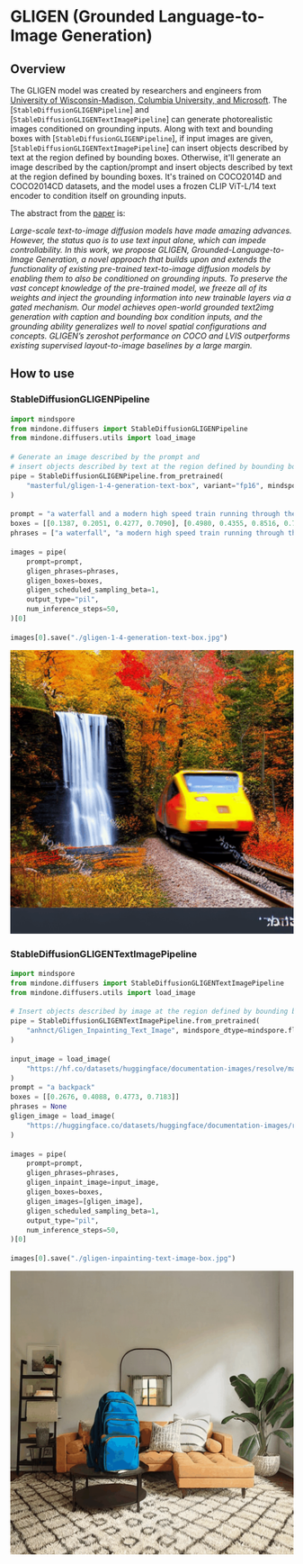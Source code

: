 # GLIGEN (Grounded Language-to-Image Generation)

## Overview

The GLIGEN model was created by researchers and engineers from [University of Wisconsin-Madison, Columbia University, and Microsoft](https://github.com/gligen/GLIGEN). The [`StableDiffusionGLIGENPipeline`] and [`StableDiffusionGLIGENTextImagePipeline`] can generate photorealistic images conditioned on grounding inputs. Along with text and bounding boxes with [`StableDiffusionGLIGENPipeline`], if input images are given, [`StableDiffusionGLIGENTextImagePipeline`] can insert objects described by text at the region defined by bounding boxes. Otherwise, it'll generate an image described by the caption/prompt and insert objects described by text at the region defined by bounding boxes. It's trained on COCO2014D and COCO2014CD datasets, and the model uses a frozen CLIP ViT-L/14 text encoder to condition itself on grounding inputs.

The abstract from the [paper](https://huggingface.co/papers/2301.07093) is:

*Large-scale text-to-image diffusion models have made amazing advances. However, the status quo is to use text input alone, which can impede controllability. In this work, we propose GLIGEN, Grounded-Language-to-Image Generation, a novel approach that builds upon and extends the functionality of existing pre-trained text-to-image diffusion models by enabling them to also be conditioned on grounding inputs. To preserve the vast concept knowledge of the pre-trained model, we freeze all of its weights and inject the grounding information into new trainable layers via a gated mechanism. Our model achieves open-world grounded text2img generation with caption and bounding box condition inputs, and the grounding ability generalizes well to novel spatial configurations and concepts. GLIGEN’s zeroshot performance on COCO and LVIS outperforms existing supervised layout-to-image baselines by a large margin.*

## How to use

### StableDiffusionGLIGENPipeline

```python
import mindspore
from mindone.diffusers import StableDiffusionGLIGENPipeline
from mindone.diffusers.utils import load_image

# Generate an image described by the prompt and
# insert objects described by text at the region defined by bounding boxes
pipe = StableDiffusionGLIGENPipeline.from_pretrained(
    "masterful/gligen-1-4-generation-text-box", variant="fp16", mindspore_dtype=mindspore.float16
)

prompt = "a waterfall and a modern high speed train running through the tunnel in a beautiful forest  fall foliage"
boxes = [[0.1387, 0.2051, 0.4277, 0.7090], [0.4980, 0.4355, 0.8516, 0.7266]]
phrases = ["a waterfall", "a modern high speed train running through the tunnel"]

images = pipe(
    prompt=prompt,
    gligen_phrases=phrases,
    gligen_boxes=boxes,
    gligen_scheduled_sampling_beta=1,
    output_type="pil",
    num_inference_steps=50,
)[0]

images[0].save("./gligen-1-4-generation-text-box.jpg")
```

<img src=./images/gligen-1-4-generation-text-box.jpg>

### StableDiffusionGLIGENTextImagePipeline

```python
import mindspore
from mindone.diffusers import StableDiffusionGLIGENTextImagePipeline
from mindone.diffusers.utils import load_image

# Insert objects described by image at the region defined by bounding boxes
pipe = StableDiffusionGLIGENTextImagePipeline.from_pretrained(
    "anhnct/Gligen_Inpainting_Text_Image", mindspore_dtype=mindspore.float16
)

input_image = load_image(
    "https://hf.co/datasets/huggingface/documentation-images/resolve/main/diffusers/gligen/livingroom_modern.png"
)
prompt = "a backpack"
boxes = [[0.2676, 0.4088, 0.4773, 0.7183]]
phrases = None
gligen_image = load_image(
    "https://huggingface.co/datasets/huggingface/documentation-images/resolve/main/diffusers/gligen/backpack.jpeg"
)

images = pipe(
    prompt=prompt,
    gligen_phrases=phrases,
    gligen_inpaint_image=input_image,
    gligen_boxes=boxes,
    gligen_images=[gligen_image],
    gligen_scheduled_sampling_beta=1,
    output_type="pil",
    num_inference_steps=50,
)[0]

images[0].save("./gligen-inpainting-text-image-box.jpg")
```

<img src=./images/gligen-inpainting-text-image-box.jpg>